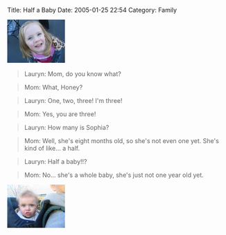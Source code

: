 Title: Half a Baby
Date: 2005-01-25 22:54
Category: Family

![one](images/IMG_1568-tm.jpg)

> Lauryn: Mom, do you know what?

> Mom: What, Honey?

> Lauryn: One, two, three! I'm three!

> Mom: Yes, you are three!

> Lauryn: How many is Sophia?

> Mom: Well, she's eight months old, so she's not even one yet. She's
kind of like... a half.

> Lauryn: Half a baby!!?

> Mom: No... she's a whole baby, she's just not one year old yet.
 
 ![one](images/IMG_1567-tm.jpg)